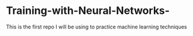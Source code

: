 # Training-with-Neural-Networks-
This is the first repo I will be using to practice machine learning techniques
